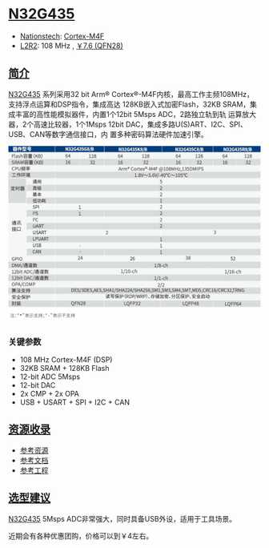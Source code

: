 ﻿# [N32G435](https://www.soc.xin/N32G435)

* [Nationstech](https://www.nationstech.com/): [Cortex-M4F](https://github.com/SoCXin/Cortex)
* [L2R2](https://github.com/SoCXin/Level): 108 MHz , [￥7.6 (QFN28)](https://detail.tmall.com/item.htm?abbucket=6&id=681233572923&ns=1&spm=a230r.1.14.44.2c6d7924yWLdOf)

## [简介](https://github.com/SoCXin/N32G435/wiki)

[N32G435](https://www.nationstech.com/N32G435/) 系列采用32 bit Arm® Cortex®-M4F内核，最高工作主频108MHz，支持浮点运算和DSP指令，集成高达 128KB嵌入式加密Flash，32KB SRAM，集成丰富的高性能模拟器件，内置1个12bit 5Msps ADC，2路独立轨到轨 运算放大器，2个高速比较器，1个1Msps 12bit DAC，集成多路U(S)ART、I2C、SPI、USB、CAN等数字通信接口，内 置多种密码算法硬件加速引擎。

[![sites](docs/N32G435.jpg)](https://www.nationstech.com/N32G435/)

### 关键参数

* 108 MHz Cortex-M4F (DSP)
* 32KB SRAM + 128KB Flash
* 12-bit ADC 5Msps
* 12-bit DAC
* 2x CMP + 2x OPA
* USB + USART + SPI + I2C + CAN

## [资源收录](https://github.com/SoCXin)

* [参考资源](src/)
* [参考文档](docs/)
* [参考工程](project/)

## [选型建议](https://github.com/SoCXin/N32G435)

[N32G435](https://item.szlcsc.com/3099941.html) 5Msps ADC非常强大，同时具备USB外设，适用于工具场景。

近期会有各种优惠团购，价格可以到￥4左右。

